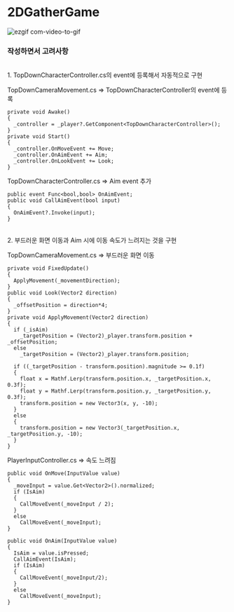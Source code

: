 # 2DGatherGame
![ezgif com-video-to-gif](https://github.com/Hwan007/2DGatherGame/assets/96556920/b74a2685-aad9-4847-8915-10f8119d8bda)

### 작성하면서 고려사항

</br>
1. TopDownCharacterController.cs의 event에 등록해서 자동적으로 구현

TopDownCameraMovement.cs => TopDownCharacterController의 event에 등록
```
private void Awake()
{
  _controller = _player?.GetComponent<TopDownCharacterController>();
}
private void Start()
{
  _controller.OnMoveEvent += Move;
  _controller.OnAimEvent += Aim;
  _controller.OnLookEvent += Look;
}
```

TopDownCharacterController.cs => Aim event 추가
```
public event Func<bool,bool> OnAimEvent;
public void CallAimEvent(bool input)
{
  OnAimEvent?.Invoke(input);
}
```

</br>
2. 부드러운 화면 이동과 Aim 시에 이동 속도가 느려지는 것을 구현

TopDownCameraMovement.cs => 부드러운 화면 이동
```
private void FixedUpdate()
{
  ApplyMovement(_movementDirection);
}
public void Look(Vector2 direction)
{
  _offsetPosition = direction*4;
}
private void ApplyMovement(Vector2 direction)
{
  if (_isAim)
    _targetPosition = (Vector2)_player.transform.position + _offsetPosition;
  else
    _targetPosition = (Vector2)_player.transform.position;
  
  if ((_targetPosition - transform.position).magnitude >= 0.1f)
  {
    float x = Mathf.Lerp(transform.position.x, _targetPosition.x, 0.3f);
    float y = Mathf.Lerp(transform.position.y, _targetPosition.y, 0.3f);
    transform.position = new Vector3(x, y, -10);
  }
  else
  {
    transform.position = new Vector3(_targetPosition.x, _targetPosition.y, -10);
  }
}
```

PlayerInputController.cs => 속도 느려짐
```
public void OnMove(InputValue value)
{
  _moveInput = value.Get<Vector2>().normalized;
  if (IsAim)
  {
    CallMoveEvent(_moveInput / 2);
  }
  else
    CallMoveEvent(_moveInput);
}

public void OnAim(InputValue value)
{
  IsAim = value.isPressed;
  CallAimEvent(IsAim);
  if (IsAim)
  {
    CallMoveEvent(_moveInput/2);
  }
  else
    CallMoveEvent(_moveInput);
}
```


